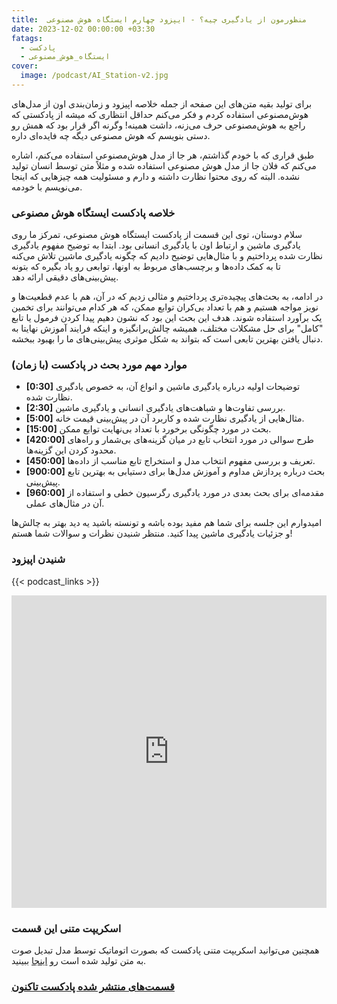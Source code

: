 ```yaml
---
title:  منظورمون از یادگیری چیه؟ - ایپزود چهارم ایستگاه هوش مصنوعی
date: 2023-12-02 00:00:00 +03:30
fatags:
  - پادکست
  - ایستگاه_هوش_مصنوعی
cover:
  image: /podcast/AI_Station-v2.jpg
---
```


برای تولید بقیه متن‌های این صفحه از جمله خلاصه اپیزود و زمان‌بندی اون از مدل‌های هوش‌مصنوعی استفاده کردم و فکر می‌کنم حداقل انتظاری که میشه از پادکستی که راجع به هوش‌مصنوعی حرف می‌زنه، داشت همینه! وگرنه اگر قرار بود که همش رو دستی بنویسم که هوش مصنوعی دیگه چه فایده‌ای داره.

طبق قراری که با خودم گذاشتم، هر جا از مدل هوش‌مصنوعی استفاده می‌کنم، اشاره می‌کنم که فلان جا از مدل‌ هوش مصنوعی استفاده شده و مثلاً متن توسط انسان تولید نشده. البته که روی محتوا نظارت داشته و دارم و مسئولیت همه چیزهایی که اینجا می‌نویسم با خودمه.


### خلاصه پادکست ایستگاه هوش مصنوعی
سلام دوستان، توی این قسمت از پادکست ایستگاه هوش مصنوعی، تمرکز ما روی یادگیری ماشین و ارتباط اون با یادگیری انسانی بود. ابتدا به توضیح مفهوم یادگیری نظارت شده پرداختیم و با مثال‌هایی توضیح دادیم که چگونه یادگیری ماشین تلاش می‌کنه تا به کمک داده‌ها و برچسب‌های مربوط به اونها، توابعی رو یاد بگیره که بتونه پیش‌بینی‌های دقیقی ارائه دهد.

در ادامه، به بحث‌های پیچیده‌تری پرداختیم و مثالی زدیم که در آن، هم با عدم قطعیت‌ها و نویز مواجه هستیم و هم با تعداد بی‌کران توابع ممکن، که هر کدام می‌توانند برای تخمین یک برآورد استفاده شوند. هدف این بحث این بود که نشون دهیم پیدا کردن فرمول یا تابع "کامل" برای حل مشکلات مختلف، همیشه چالش‌برانگیزه و اینکه فرایند آموزش نهایتا به دنبال یافتن بهترین تابعی است که بتواند به شکل موثری پیش‌بینی‌های ما را بهبود ببخشه.

### موارد مهم مورد بحث در پادکست (با زمان)
- **[0:30]** توضیحات اولیه درباره یادگیری ماشین و انواع آن، به خصوص یادگیری نظارت شده.
- **[2:30]** بررسی تفاوت‌ها و شباهت‌های یادگیری انسانی و یادگیری ماشین.
- **[5:00]** مثال‌هایی از یادگیری نظارت شده و کاربرد آن در پیش‌بینی قیمت خانه.
- **[15:00]** بحث در مورد چگونگی برخورد با تعداد بی‌نهایت توابع ممکن.
- **[420:00]** طرح سوالی در مورد انتخاب تابع در میان گزینه‌های بی‌شمار و راه‌های محدود کردن این گزینه‌ها.
- **[450:00]** تعریف و بررسی مفهوم انتخاب مدل و استخراج تابع مناسب از داده‌ها.
- **[900:00]** بحث درباره پردازش مداوم و آموزش مدل‌ها برای دستیابی به بهترین تابع پیش‌بینی.
- **[960:00]** مقدمه‌ای برای بحث بعدی در مورد یادگیری رگرسیون خطی و استفاده از آن در مثال‌های عملی. 

امیدوارم این جلسه برای شما هم مفید بوده باشه و تونسته باشید یه دید بهتر به چالش‌ها و جزئیات یادگیری ماشین پیدا کنید. منتظر شنیدن نظرات و سوالات شما هستم!

### شنیدن  اپیزود
{{< podcast_links >}}

<iframe src="https://castbox.fm/app/castbox/player/id5618013/id653364192?v=8.22.11&autoplay=0" frameborder="0" width="100%" height="500"></iframe>

### اسکریپت متنی این قسمت

همچنین می‌توانید اسکریپت متنی پادکست که بصورت اتوماتیک توسط مدل تبدیل صوت به متن تولید شده است رو [اینجا](https://aprd.ir/transcripts/ai-station-e04/) ببینید. 

### [قسمت‌های منتشر‌ شده پادکست تاکنون](https://aprd.ir/fatags/%D8%A7%DB%8C%D8%B3%D8%AA%DA%AF%D8%A7%D9%87_%D9%87%D9%88%D8%B4_%D9%85%D8%B5%D9%86%D9%88%D8%B9%DB%8C/)